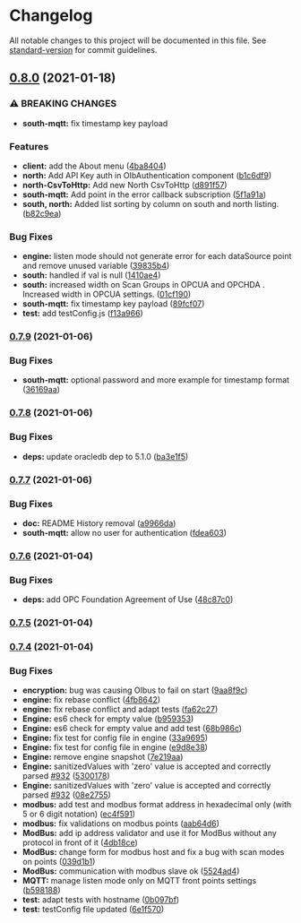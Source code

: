 # Changelog

All notable changes to this project will be documented in this file. See [standard-version](https://github.com/conventional-changelog/standard-version) for commit guidelines.

## [0.8.0](https://github.com/OptimistikSAS/OIBus/compare/v0.7.9...v0.8.0) (2021-01-18)


### ⚠ BREAKING CHANGES

* **south-mqtt:** fix timestamp key payload

### Features

* **client:** add the About menu ([4ba8404](https://github.com/OptimistikSAS/OIBus/commit/4ba8404014837f3cf2ba1dfe132a662c80dfaec6))
* **north:** Add API Key auth in OIbAuthentication component ([b1c6df9](https://github.com/OptimistikSAS/OIBus/commit/b1c6df91ed8cdb8eb21641210964d073f68d5a33))
* **north-CsvToHttp:** Add new North CsvToHttp ([d891f57](https://github.com/OptimistikSAS/OIBus/commit/d891f57c1f0d4ba242d30b160156ebcdb4105e0a))
* **south-mqtt:** Add point in the error callback subscription ([5f1a91a](https://github.com/OptimistikSAS/OIBus/commit/5f1a91af4071321a58123ce31c3964e3efddadbc))
* **south, north:** Added list sorting by column on south and north listing. ([b82c9ea](https://github.com/OptimistikSAS/OIBus/commit/b82c9ea5adf9675515a62643ca4ea1f14f00e9f2))


### Bug Fixes

* **engine:** listen mode should not generate error for each dataSource point and remove unused variable ([39835b4](https://github.com/OptimistikSAS/OIBus/commit/39835b49af1eae3a72889db364aedbd72c721cf2))
* **south:** handled if val is null ([1410ae4](https://github.com/OptimistikSAS/OIBus/commit/1410ae44d92528ba72ba3f56841abe61d0de1bd2))
* **south:** increased width on Scan Groups in OPCUA  and OPCHDA . Increased width in OPCUA settings. ([01cf190](https://github.com/OptimistikSAS/OIBus/commit/01cf1900e02868b077c3f9ee58f8bf25e3aa3459))
* **south-mqtt:** fix timestamp key payload ([89fcf07](https://github.com/OptimistikSAS/OIBus/commit/89fcf07adce7e3189595944fe666b85b2bbe487e))
* **test:** add testConfig.js ([f13a966](https://github.com/OptimistikSAS/OIBus/commit/f13a96676aeed31dc127b50647cc4d184b490bbe))

### [0.7.9](https://github.com/OptimistikSAS/OIBus/compare/v0.7.8...v0.7.9) (2021-01-06)


### Bug Fixes

* **south-mqtt:** optional password and more example for timestamp format ([36169aa](https://github.com/OptimistikSAS/OIBus/commit/36169aa527fb02ce8344505025351fb54d2bef14))

### [0.7.8](https://github.com/OptimistikSAS/OIBus/compare/v0.7.7...v0.7.8) (2021-01-06)


### Bug Fixes

* **deps:** update oracledb dep to 5.1.0 ([ba3e1f5](https://github.com/OptimistikSAS/OIBus/commit/ba3e1f52774415ce51e7db691f9d5dcf3df704c0))

### [0.7.7](https://github.com/OptimistikSAS/OIBus/compare/v0.7.6...v0.7.7) (2021-01-06)


### Bug Fixes

* **doc:** README History removal ([a9966da](https://github.com/OptimistikSAS/OIBus/commit/a9966daf77d77463da26ee8c2217644bc3eefa5f))
* **south-mqtt:** allow no user for authentication ([fdea603](https://github.com/OptimistikSAS/OIBus/commit/fdea6034bdea707a2fbb005d91dbf2c21ebc0824))

### [0.7.6](https://github.com/OptimistikSAS/OIBus/compare/v0.7.5...v0.7.6) (2021-01-04)


### Bug Fixes

* **deps:** add OPC Foundation Agreement of Use ([48c87c0](https://github.com/OptimistikSAS/OIBus/commit/48c87c08ac1d8a8f7c811ecd0e1a0e4c02644dfc))

### [0.7.5](https://github.com/OptimistikSAS/OIBus/compare/v0.7.4...v0.7.5) (2021-01-04)

### [0.7.4](https://github.com/OptimistikSAS/OIBus/compare/v0.7.2...v0.7.4) (2021-01-04)


### Bug Fixes

* **encryption:** bug was causing OIbus to fail on start ([9aa8f9c](https://github.com/OptimistikSAS/OIBus/commit/9aa8f9cfe5fc365b3c33887694c0117e591d195a))
* **engine:** fix rebase conflict ([4fb8642](https://github.com/OptimistikSAS/OIBus/commit/4fb864237c576c1e749b8cb75e6b6d58ba054e11))
* **engine:** fix rebase conflict and adapt tests ([fa62c27](https://github.com/OptimistikSAS/OIBus/commit/fa62c2777ee8c69e45e2e78b4ccdf80680426b3a))
* **Engine:** es6 check for empty value ([b959353](https://github.com/OptimistikSAS/OIBus/commit/b959353bb54c097dbab232841ebd3777a994c73d))
* **Engine:** es6 check for empty value and add test ([68b986c](https://github.com/OptimistikSAS/OIBus/commit/68b986c3eaaf21c8dcf9626132afd061da1743ab))
* **Engine:** fix test for config file in engine ([33a9695](https://github.com/OptimistikSAS/OIBus/commit/33a96954a560375f0d79f8a5688cfeec121826ca))
* **Engine:** fix test for config file in engine ([e9d8e38](https://github.com/OptimistikSAS/OIBus/commit/e9d8e389af77826b55b550000854b6d166399dac))
* **Engine:** remove engine snapshot ([7e219aa](https://github.com/OptimistikSAS/OIBus/commit/7e219aafa7055e342f499f8cac91e02b8c00082f))
* **Engine:** sanitizedValues with 'zero' value is accepted and correctly parsed [#932](https://github.com/OptimistikSAS/OIBus/issues/932) ([5300178](https://github.com/OptimistikSAS/OIBus/commit/5300178640528c7edb7e5378c675e53e0997083d))
* **Engine:** sanitizedValues with 'zero' value is accepted and correctly parsed [#932](https://github.com/OptimistikSAS/OIBus/issues/932) ([08e2755](https://github.com/OptimistikSAS/OIBus/commit/08e275568e43a19e3baeea9e806e54dd9e921200))
* **modbus:** add test and modbus format address in hexadecimal only (with 5 or 6 digit notation) ([ec4f591](https://github.com/OptimistikSAS/OIBus/commit/ec4f5917b2e74cd4b9b32bcd8028d3c8731dcb8c))
* **modbus:** fix validations on modbus points ([aab64d6](https://github.com/OptimistikSAS/OIBus/commit/aab64d6db0b52d8b0da51387d145db7021d2c24e))
* **ModBus:** add ip address validator and use it for ModBus without any protocol in front of it ([4db18ce](https://github.com/OptimistikSAS/OIBus/commit/4db18ce00b5a24f44a75781258b7104f83e2fadb))
* **ModBus:** change form for modbus host and fix a bug with scan modes on points ([039d1b1](https://github.com/OptimistikSAS/OIBus/commit/039d1b1bc99e3c22ba78b6440b0caaa13f337254))
* **ModBus:** communication with modbus slave ok ([5524ad4](https://github.com/OptimistikSAS/OIBus/commit/5524ad4201546a70960846f50836da272ed13b75))
* **MQTT:** manage listen mode only on MQTT front points settings ([b598188](https://github.com/OptimistikSAS/OIBus/commit/b598188f5b99bc8b0f852f77e5e08c4dcbee7d1c))
* **test:** adapt tests with hostname ([0b097bf](https://github.com/OptimistikSAS/OIBus/commit/0b097bf29cf4857dc1eaa572379de562aea171f7))
* **test:** testConfig file updated ([6e1f570](https://github.com/OptimistikSAS/OIBus/commit/6e1f570c8b9f3e17272423edd60d23c8dc9839f1))
